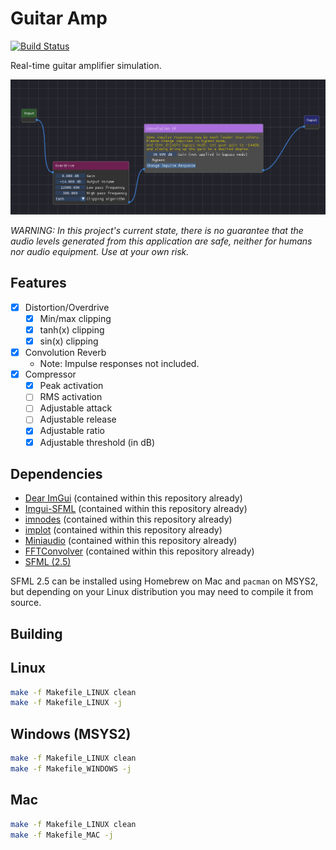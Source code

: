 # Guitar Amp

[![Build Status](https://travis-ci.com/nsdrozario/guitar-amp.svg?branch=main)](https://travis-ci.com/nsdrozario/guitar-amp)

Real-time guitar amplifier simulation.

![Screenshot of the app](img/screenshot.png)

*WARNING: In this project's current state, there is no guarantee that the audio levels generated from this application are safe, neither for humans nor audio equipment. Use at your own risk.*

## Features

- [x] Distortion/Overdrive
  - [x] Min/max clipping
  - [x] tanh(x) clipping
  - [x] sin(x) clipping 
- [x] Convolution Reverb
  - Note: Impulse responses not included.
- [x] Compressor
  - [x] Peak activation
  - [ ] RMS activation
  - [ ] Adjustable attack
  - [ ] Adjustable release
  - [x] Adjustable ratio
  - [x] Adjustable threshold (in dB)    
## Dependencies

- [Dear ImGui](https://github.com/ocornut/imgui) (contained within this repository already)
- [Imgui-SFML](https://github.com/eliasdaler/imgui-sfml) (contained within this repository already)
- [imnodes](https://github.com/Nelarius/imnodes) (contained within this repository already)
- [implot](https://github.com/epezent/implot) (contained within this repository already)
- [Miniaudio](https://github.com/mackron/miniaudio) (contained within this repository already)
- [FFTConvolver](https://github.com/HiFi-LoFi/FFTConvolver) (contained within this repository already)
- [SFML (2.5)](https://github.com/SFML/SFML)

SFML 2.5 can be installed using Homebrew on Mac and `pacman` on MSYS2, but depending on your Linux distribution you may need to compile it from source.

## Building

## Linux

```bash
make -f Makefile_LINUX clean
make -f Makefile_LINUX -j
```

## Windows (MSYS2)

```bash
make -f Makefile_LINUX clean
make -f Makefile_WINDOWS -j
```

## Mac

```bash
make -f Makefile_LINUX clean
make -f Makefile_MAC -j
```


